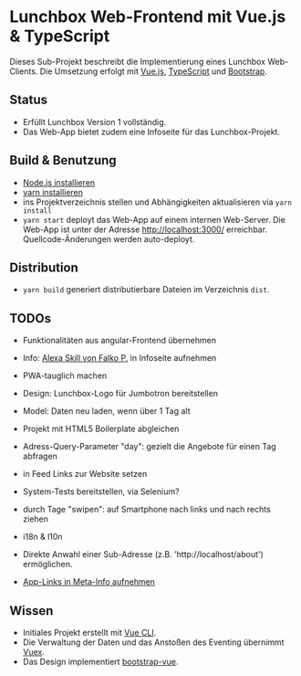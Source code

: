 # Lunchbox Web-Frontend mit Vue.js & TypeScript

Dieses Sub-Projekt beschreibt die Implementierung eines Lunchbox Web-Clients. Die Umsetzung erfolgt mit [Vue.js](https://vuejs.org/), [TypeScript](https://www.typescriptlang.org/) und [Bootstrap](https://getbootstrap.com/).



## Status

- Erfüllt Lunchbox Version 1 vollständig.
- Das Web-App bietet zudem eine Infoseite für das Lunchbox-Projekt.



## Build & Benutzung

- [Node.js installieren](https://nodejs.org/en/download/package-manager/)
- [yarn installieren](https://yarnpkg.com/lang/en/docs/install)
- ins Projektverzeichnis stellen und Abhängigkeiten aktualisieren via `yarn install`
- `yarn start` deployt das Web-App auf einem internen Web-Server. Die Web-App ist unter der Adresse [http://localhost:3000/](http://localhost:3000/) erreichbar. Quellcode-Änderungen werden auto-deployt.



## Distribution

- `yarn build` generiert distributierbare Dateien im Verzeichnis `dist`.



## TODOs

- Funktionalitäten aus angular-Frontend übernehmen

- Info: [Alexa Skill von Falko P.](https://www.amazon.de/s/ref=nb_sb_noss_2?__mk_de_DE=%C3%85M%C3%85%C5%BD%C3%95%C3%91&url=search-alias%3Dalexa-skills&field-keywords=lunchbox) in Infoseite aufnehmen
- PWA-tauglich machen
- Design: Lunchbox-Logo für Jumbotron bereitstellen
- Model: Daten neu laden, wenn über 1 Tag alt
- Projekt mit HTML5 Boilerplate abgleichen
- Adress-Query-Parameter "day": gezielt die Angebote für einen Tag abfragen
- in Feed Links zur Website setzen
- System-Tests bereitstellen, via Selenium?
- durch Tage "swipen": auf Smartphone nach links und nach rechts ziehen
- i18n & l10n
- Direkte Anwahl einer Sub-Adresse (z.B. 'http://localhost/about') ermöglichen.
- [App-Links in Meta-Info aufnehmen](http://ricostacruz.com/cheatsheets/applinks.html)



## Wissen

- Initiales Projekt erstellt mit [Vue CLI](https://cli.vuejs.org/).
- Die Verwaltung der Daten und das Anstoßen des Eventing übernimmt [Vuex](https://vuex.vuejs.org/guide/).
- Das Design implementiert [bootstrap-vue](https://bootstrap-vue.js.org/).
